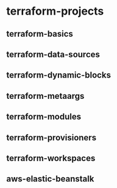 # terraform-projects

## terraform-basics
## terraform-data-sources
## terraform-dynamic-blocks
## terraform-metaargs
## terraform-modules
## terraform-provisioners
## terraform-workspaces
## aws-elastic-beanstalk
